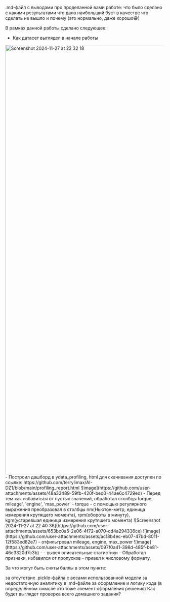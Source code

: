 .md-файл с выводами про проделанной вами работе:
что было сделано
с какими результатами
что дало наибольший буст в качестве
что сделать не вышло и почему (это нормально, даже хорошо😀)

В рамках данной работы сделано следующее: 
- Как датасет выглядел в начале работы
<img width="1351" alt="Screenshot 2024-11-27 at 22 32 18" src="https://github.com/user-attachments/assets/a2cd286f-61d9-471b-9469-fa1b3a3ea105">
- Построил дашборд в ydata_profiling, html для скачивания доступен по ссылке: https://github.com/terrylimax/AI-DZ1/blob/main/profiling_report.html
![image](https://github.com/user-attachments/assets/48a33489-59fb-420f-bed0-44ae6c4729ed)
- Перед тем как избавиться от пустых значений, обработал столбцы torque, mileage', 'engine', 'max_power'
    - torque - с помощью регулярного выражения преобразовал в столбцы nm(Ньютон-метр, единица измерения крутящего момента), rpm(обороты в минуту), kgm(устаревшая единица измерения крутящего момента)
 ![Screenshot 2024-11-27 at 22 40 36](https://github.com/user-attachments/assets/653bc0a5-2e06-4f72-a070-cd4a294336ce)
![image](https://github.com/user-attachments/assets/ac18b4ec-eb07-47bd-8011-12f583ed82e7)
    - отфильтровал mileage, engine, max_power
![image](https://github.com/user-attachments/assets/097f0a41-398d-485f-be81-46e3320d7c3b)
    - 
- вывел описательные статистики
- Обработал признаки, избавился от пропусков
- привел к числовому формату, 

За что могут быть сняты баллы в этом пункте:

за отсутствие .pickle-файла с весами использованной модели
за недостаточную аналитику в .md-файле
за оформление и логику кода (в определённом смысле это тоже элемент оформления решения)
Как будет выглядет проверка всего домашнего задания?
